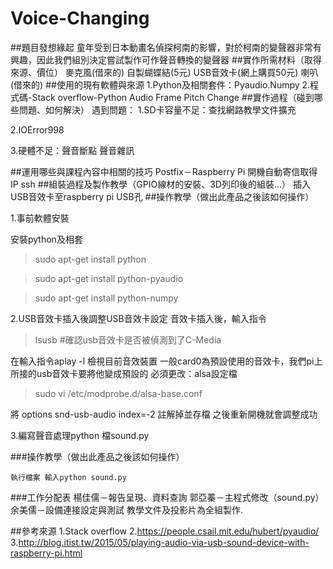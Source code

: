# Voice-Changing
##題目發想緣起
	童年受到日本動畫名偵探柯南的影響，對於柯南的變聲器非常有興趣，因此我們組別決定嘗試製作可作聲音轉換的變聲器
##實作所需材料（取得來源、價位）
	麥克風(借來的)
	自製蝴蝶結(5元)
	USB音效卡(網上購買50元)
	喇叭(借來的)
##使用的現有軟體與來源
	1.Python及相關套件：Pyaudio.Numpy
	2.程式碼-Stack overflow-Python Audio Frame Pitch Change
##實作過程（碰到哪些問題、如何解決）
	遇到問題：
1.SD卡容量不足：查找網路教學文件擴充 

2.IOError998

3.硬體不足：聲音斷點 聲音雜訊


##運用哪些與課程內容中相關的技巧
	Postfix－Raspberry Pi 開機自動寄信取得IP
	ssh
##組裝過程及製作教學（GPIO線材的安裝、3D列印後的組裝...）
	插入USB音效卡至raspberry pi USB孔
##操作教學（做出此產品之後該如何操作）
	
1.事前軟體安裝

安裝python及相套
> sudo apt-get install python 

> sudo apt-get install python-pyaudio 

> sudo apt-get install python-numpy 


2.USB音效卡插入後調整USB音效卡設定
音效卡插入後，輸入指令
> lsusb		#確認usb音效卡是否被偵測到了C-Media

在輸入指令aplay -l 檢視目前音效裝置
一般card0為預設使用的音效卡，我們pi上所接的usb音效卡要將他變成預設的
必須更改：alsa設定檔
> sudo vi /etc/modprobe.d/alsa-base.conf

將
options snd-usb-audio index=-2  註解掉並存檔
之後重新開機就會調整成功


3.編寫聲音處理python 檔sound.py

###操作教學（做出此產品之後該如何操作）

	執行檔案 輸入python sound.py

###工作分配表
	楊佳儒－報告呈現、資料查詢
	郭亞蓁－主程式修改（sound.py）
	余美儒－設備連接設定與測試
	教學文件及投影片為全組製作.

##參考來源
	1.Stack overflow
	2.https://people.csail.mit.edu/hubert/pyaudio/
	3.http://blog.itist.tw/2015/05/playing-audio-via-usb-sound-device-with-raspberry-pi.html

